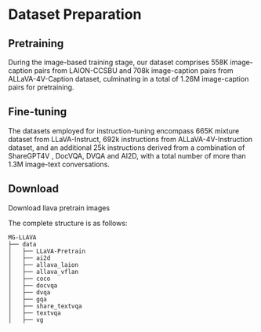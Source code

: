 # Dataset Preparation

## Pretraining

During the image-based training stage, our dataset comprises 558K image-caption pairs from LAION-CCSBU and 708k image-caption pairs from ALLaVA-4V-Caption dataset, culminating in a total of 1.26M image-caption pairs for pretraining.

## Fine-tuning

The datasets employed for instruction-tuning encompass 665K mixture dataset from LLaVA-Instruct, 692k instructions from ALLaVA-4V-Instruction dataset, and an additional 25k instructions derived from a combination of ShareGPT4V , DocVQA, DVQA and AI2D, with a total number of more than 1.3M image-text conversations.

## Download
Download llava pretrain images

The complete structure is as follows:
```text
MG-LLAVA
├── data
│   ├── LLaVA-Pretrain
│   ├── ai2d
│   ├── allava_laion
│   ├── allava_vflan
│   ├── coco
│   ├── docvqa
│   ├── dvqa
│   ├── gqa
│   ├── share_textvqa
│   ├── textvqa
│   ├── vg
```